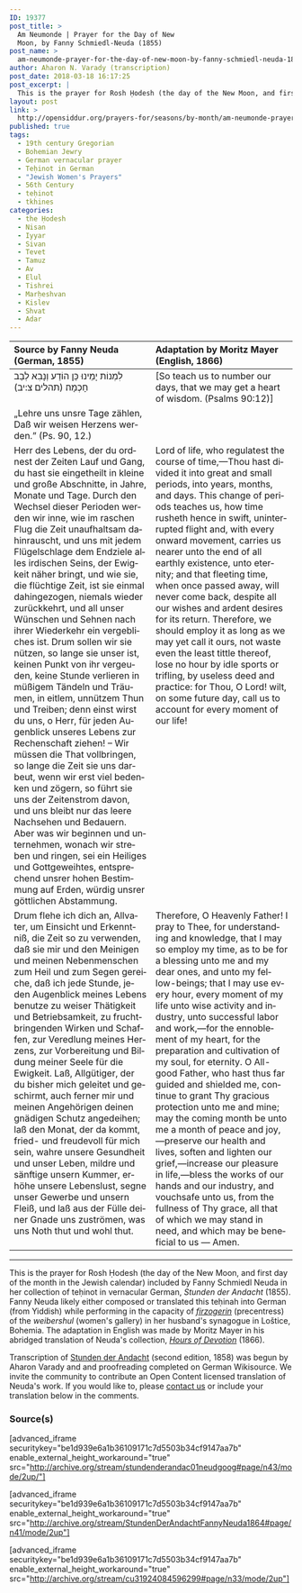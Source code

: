 ```yaml
---
ID: 19377
post_title: >
  Am Neumonde | Prayer for the Day of New
  Moon, by Fanny Schmiedl-Neuda (1855)
post_name: >
  am-neumonde-prayer-for-the-day-of-new-moon-by-fanny-schmiedl-neuda-1855
author: Aharon N. Varady (transcription)
post_date: 2018-03-18 16:17:25
post_excerpt: |
  This is the prayer for Rosh Ḥodesh (the day of the New Moon, and first day of the month in the Jewish calendar) included by Fanny Schmiedl Neuda in her collection of teḥinot in vernacular German, <em>Stunden der Andacht</em> (1855). Fanny Neuda likely either composed or translated this teḥinah into German (from Yiddish) while performing in the capacity of <a href="https://en.wikipedia.org/wiki/Firzogerin"><em>firzogerin</em></a> (precentress) of the <em>weibershul</em> (women's gallery) in her husband's synagogue in Loštice, Bohemia. The translation in English was made by Moritz Mayer in his abridged translation of Neuda's collection, <em>Hours of Devotion</em> (1866).
layout: post
link: >
  http://opensiddur.org/prayers-for/seasons/by-month/am-neumonde-prayer-for-the-day-of-new-moon-by-fanny-schmiedl-neuda-1855/
published: true
tags:
  - 19th century Gregorian
  - Bohemian Jewry
  - German vernacular prayer
  - Teḥinot in German
  - "Jewish Women's Prayers"
  - 56th Century
  - teḥinot
  - tkhines
categories:
  - the Ḥodesh
  - Nisan
  - Iyyar
  - Sivan
  - Tevet
  - Tamuz
  - Av
  - Elul
  - Tishrei
  - Marḥeshvan
  - Kislev
  - Shvat
  - Adar
---
```

<table style="margin-left: auto;margin-right: auto;" class="draggable">
<thead><tr><th id="x" style="text-align: left;">Source by Fanny Neuda (German, 1855)</th><th style="text-align: left;">Adaptation by Moritz Mayer (English, 1866)</th></tr></thead>
<tbody>
<tr><td style="vertical-align:top;" width="50%">
<div class="liturgy"><span lang="he">
לִמְנוֹת יָמֵינוּ כֵּן הוֹדַע 
וְנָבִא לְבַב חָכְמָה׃ <span class="citation">(תהלים צ:יב)</span>
</span></div></td>

<td style="vertical-align:top;" width="50%">
<div class="english"><span lang="en">[So teach us to number our days, 
that we may get a heart of wisdom. (Psalms 90:12)]
</span></div></td></tr>



<tr><td style="vertical-align:top;" width="50%">
<div class="english"><span lang="de">
„Lehre uns unsre Tage zählen, 
Daß wir weisen Herzens werden.” 
(Ps. 90, 12.) 
</span></div></td>

<td style="vertical-align:top;" width="50%">
<div class="english"><span lang="en">

</span></div></td></tr>


<tr><td style="vertical-align:top;" width="50%">
<div class="english"><span lang="de">
Herr des Lebens, der du ordnest der Zeiten Lauf und Gang, du hast sie eingetheilt in kleine und große Abschnitte, in Jahre, Monate und Tage. Durch den Wechsel dieser Perioden werden wir inne, wie im raschen Flug die Zeit unaufhaltsam dahinrauscht, und uns mit jedem Flügelschlage dem Endziele alles irdischen Seins, der Ewigkeit näher bringt, und wie sie, die flüchtige Zeit, ist sie einmal dahingezogen, niemals wieder zurückkehrt, und all unser Wünschen und Sehnen nach ihrer Wiederkehr ein vergebliches ist. Drum sollen wir sie nützen, so lange sie unser ist, keinen Punkt von ihr vergeuden, keine Stunde verlieren in müßigem Tändeln und Träumen, in eitlem, unnützem Thun und Treiben; denn einst wirst du uns, o Herr, für jeden Augenblick unseres Lebens zur Rechenschaft ziehen! – Wir müssen die That vollbringen, so lange die Zeit sie uns darbeut, wenn wir erst viel bedenken und zögern, so führt sie uns der Zeitenstrom davon, und uns bleibt nur das leere Nachsehen und Bedauern. Aber was wir beginnen und unternehmen, wonach wir streben und ringen, sei ein Heiliges und Gottgeweihtes, entsprechend unsrer hohen Bestimmung auf Erden, würdig unsrer göttlichen Abstammung. 
</span></div></td>

<td style="vertical-align:top;" width="50%">
<div class="english"><span lang="en">
Lord of life, who regulatest the course of time,—Thou hast divided it into great and small periods, into years, months, and days. This change of periods teaches us, how time rusheth hence in swift, uninterrupted flight and, with every onward movement, carries us nearer unto the end of all earthly existence, unto eternity; and that fleeting time, when once passed away, will never come back, despite all our wishes and ardent desires for its return. Therefore, we should employ it as long as we may yet call it ours, not waste even the least tittle thereof, lose no hour by idle sports or trifling, by useless deed and practice: for Thou, O Lord! wilt, on some future day, call us to account for every moment of our life!
</span></div></td></tr>


<tr><td style="vertical-align:top;" width="50%">
<div class="english"><span lang="de">
Drum flehe ich dich an, Allvater, um Einsicht und Erkenntniß, die Zeit so zu verwenden, daß sie mir und den Meinigen und meinen Nebenmenschen zum Heil und zum Segen gereiche, daß ich jede Stunde, jeden Augenblick meines Lebens benutze zu weiser Thätigkeit und Betriebsamkeit, zu fruchtbringenden Wirken und Schaffen, zur Veredlung meines Herzens, zur Vorbereitung und Bildung meiner Seele für die Ewigkeit. Laß, Allgütiger, der du bisher mich geleitet und geschirmt, auch ferner mir und meinen Angehörigen deinen gnädigen Schutz angedeihen; laß den Monat, der da kommt, fried- und freudevoll für mich sein, wahre unsere Gesundheit und unser Leben, mildre und sänftige unsern Kummer, erhöhe unsere Lebenslust, segne unser Gewerbe und unsern Fleiß, und laß aus der Fülle deiner Gnade uns zuströmen, was uns Noth thut und wohl thut. 
</span></div></td>

<td style="vertical-align:top;" width="50%">
<div class="english"><span lang="en">
Therefore, O Heavenly Father! I pray to Thee, for understanding and knowledge, that I may so employ my time, as to be for a blessing unto me and my dear ones, and unto my fellow-beings; that I may use every hour, every moment of my life unto wise activity and industry, unto successful labor and work,—for the ennoblement of my heart, for the preparation and cultivation of my soul, for eternity. O All-good Father, who hast thus far guided and shielded me, continue to grant Thy gracious protection unto me and mine; may the coming month be unto me a month of peace and joy,—preserve our health and lives, soften and lighten our grief,—increase our pleasure in life,—bless the works of our hands and our industry, and vouchsafe unto us, from the fullness of Thy grace, all that of which we may stand in need, and which may be beneficial to us — Amen.
</span></div></td></tr>
</tbody></table>

<hr />

This is the prayer for Rosh Ḥodesh (the day of the New Moon, and first day of the month in the Jewish calendar) included by Fanny Schmiedl Neuda in her collection of teḥinot in vernacular German, <em>Stunden der Andacht</em> (1855). Fanny Neuda likely either composed or translated this teḥinah into German (from Yiddish) while performing in the capacity of <a href="https://en.wikipedia.org/wiki/Firzogerin"><em>firzogerin</em></a> (precentress) of the <em>weibershul</em> (women's gallery) in her husband's synagogue in Loštice, Bohemia. The adaptation in English was made by Moritz Mayer in his abridged translation of Neuda's collection, <em><a href="http://opensiddur.org/compilations/tkhines/an-abridged-english-translation-of-fanny-neudas-stunden-der-andacht-by-moritz-mayer-1866/">Hours of Devotion</a></em> (1866).

Transcription of <a href="http://opensiddur.org/prayers-for/tkhines/stunden-der-andacht-hours-of-devotion-by-fanny-schmiedl-neuda/">Stunden der Andacht</a> (second edition, 1858) was begun by Aharon Varady and and proofreading completed on German Wikisource. We invite the community to contribute an Open Content licensed translation of Neuda's work. If you would like to, please <a href="http://opensiddur.org/contact/">contact us</a> or include your translation below in the comments.

<h3>Source(s)</h3>

[advanced_iframe securitykey="be1d939e6a1b36109171c7d5503b34cf9147aa7b" enable_external_height_workaround="true" src="http://archive.org/stream/stundenderandac01neudgoog#page/n43/mode/2up/"]

[advanced_iframe securitykey="be1d939e6a1b36109171c7d5503b34cf9147aa7b" enable_external_height_workaround="true" src="http://archive.org/stream/StundenDerAndachtFannyNeuda1864#page/n41/mode/2up"]

[advanced_iframe securitykey="be1d939e6a1b36109171c7d5503b34cf9147aa7b" enable_external_height_workaround="true" src="http://archive.org/stream/cu31924084596299#page/n33/mode/2up"]